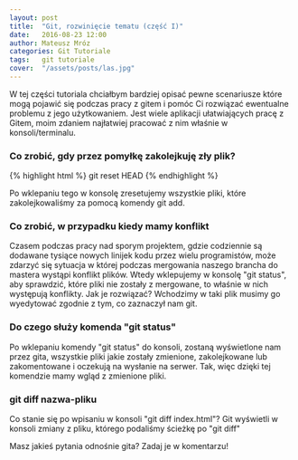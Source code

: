 ```yaml
---
layout: post
title:  "Git, rozwinięcie tematu (część I)"
date:   2016-08-23 12:00
author: Mateusz Mróz
categories: Git Tutoriale
tags:	git tutoriale
cover:  "/assets/posts/las.jpg"
---
```


W tej części tutoriala chciałbym bardziej opisać pewne scenariusze które mogą pojawić się podczas pracy z gitem i pomóc Ci rozwiązać ewentualne problemu z jego użytkowaniem. Jest wiele aplikacji ułatwiających pracę z Gitem, moim zdaniem najłatwiej pracować z nim właśnie w konsoli/terminalu.

### Co zrobić, gdy przez pomyłkę zakolejkuję zły plik?

{% highlight html %}
  git reset HEAD
{% endhighlight %}

Po wklepaniu tego w konsolę zresetujemy wszystkie pliki, które zakolejkowaliśmy za pomocą komendy git add.

### Co zrobić, w przypadku kiedy mamy konflikt

Czasem podczas pracy nad sporym projektem, gdzie codziennie są dodawane tysiące nowych linijek kodu przez wielu programistów, może zdarzyć się sytuacja w której podczas mergowania naszego brancha do mastera wystąpi konflikt plików. Wtedy wklepujemy w konsolę "git status", aby sprawdzić, które pliki nie zostały z mergowane, to właśnie w nich występują konflikty. Jak je rozwiązać? Wchodzimy w taki plik musimy go wyedytować zgodnie z tym, co zaznaczył nam git.

### Do czego służy komenda "git status"

Po wklepaniu komendy "git status" do konsoli, zostaną wyświetlone nam przez gita, wszystkie pliki jakie zostały zmienione, zakolejkowane lub zakomentowane i oczekują na wysłanie na serwer. Tak, więc dzięki tej komendzie mamy wgląd z zmienione pliki.

### git diff nazwa-pliku

Co stanie się po wpisaniu w konsoli "git diff index.html"? Git wyświetli w konsoli zmiany z pliku, którego podaliśmy ścieżkę po "git diff"

Masz jakieś pytania odnośnie gita? Zadaj je w komentarzu!
